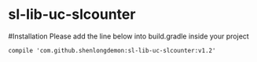# sl-lib-uc-slcounter

#Installation
Please add the line below into build.gradle inside your project
```
compile 'com.github.shenlongdemon:sl-lib-uc-slcounter:v1.2'
```
